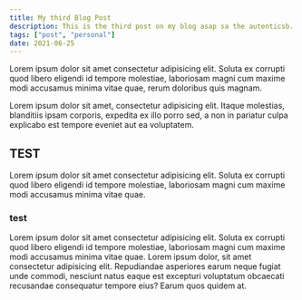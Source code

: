 ```yaml
---
title: My third Blog Post
description: This is the third post on my blog asap sa the autenticsb. Soluta ex corrupti quod libero.
tags: ["post", "personal"]
date: 2021-06-25
---
```


Lorem ipsum dolor sit amet consectetur adipisicing elit. Soluta ex corrupti quod libero eligendi id tempore molestiae, laboriosam magni cum maxime modi accusamus minima vitae quae, rerum doloribus quis magnam.

Lorem ipsum dolor sit amet, consectetur adipisicing elit. Itaque molestias, blanditiis ipsam corporis, expedita ex illo porro sed, a non in pariatur culpa explicabo est tempore eveniet aut ea voluptatem.

## TEST

Lorem ipsum dolor sit amet consectetur adipisicing elit. Soluta ex corrupti quod libero eligendi id tempore molestiae, laboriosam magni cum maxime modi accusamus minima vitae quae.

### test

Lorem ipsum dolor sit amet consectetur adipisicing elit. Soluta ex corrupti quod libero eligendi id tempore molestiae, laboriosam magni cum maxime modi accusamus minima vitae quae. Lorem ipsum dolor, sit amet consectetur adipisicing elit. Repudiandae asperiores earum neque fugiat unde commodi, nesciunt natus eaque est excepturi voluptatum obcaecati recusandae consequatur tempore eius? Earum quos quidem at.
